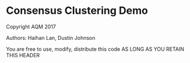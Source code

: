 # Consensus Clustering Demo
Copyright AQM 2017

Authors: Haihan Lan, Dustin Johnson

You are free to use, modify, distribute this code AS LONG AS YOU RETAIN THIS HEADER

